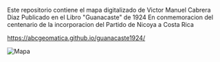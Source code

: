 Este repositorio contiene el mapa digitalizado de Victor Manuel Cabrera Diaz
Publicado en el Libro "Guanacaste" de 1924
En conmemoracion del centenario de la incorporacion del Partido de Nicoya a Costa Rica

https://abcgeomatica.github.io/guanacaste1924/

![Mapa](https://drive.google.com/file/d/19V3vytHY4rMjDxTumZm3VrpnBTCvk2sU/view?usp=drive_link)
